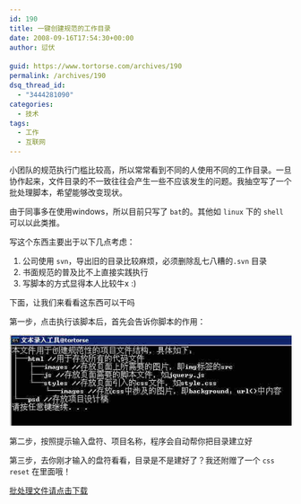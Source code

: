 ```yaml
---
id: 190
title: 一键创建规范的工作目录
date: 2008-09-16T17:54:30+00:00
author: 愆伏

guid: https://www.tortorse.com/archives/190
permalink: /archives/190
dsq_thread_id:
  - "3444281090"
categories:
  - 技术
tags:
  - 工作
  - 互联网
---
```

小团队的规范执行门槛比较高，所以常常看到不同的人使用不同的工作目录。一旦协作起来，文件目录的不一致往往会产生一些不应该发生的问题。我抽空写了一个批处理脚本，希望能够改变现状。
  
由于同事多在使用windows，所以目前只写了 `bat`的。其他如 `linux` 下的 `shell` 可以以此类推。
  
写这个东西主要出于以下几点考虑：

1. 公司使用 `svn`，导出旧的目录比较麻烦，必须删除乱七八糟的`.svn` 目录
2. 书面规范的普及比不上直接实践执行
3. 写脚本的方式显得本人比较牛x :)

下面，让我们来看看这东西可以干吗

第一步，点击执行该脚本后，首先会告诉你脚本的作用：

![shell](/wp-content/uploads/2008/09/shell_1.jpg)

第二步，按照提示输入盘符、项目名称，程序会自动帮你把目录建立好

第三步，去你刚才输入的盘符看看，目录是不是建好了？我还附赠了一个 `css reset` 在里面哦！

[批处理文件请点击下载](/wp-content/uploads/2008/09/createproject.zip)